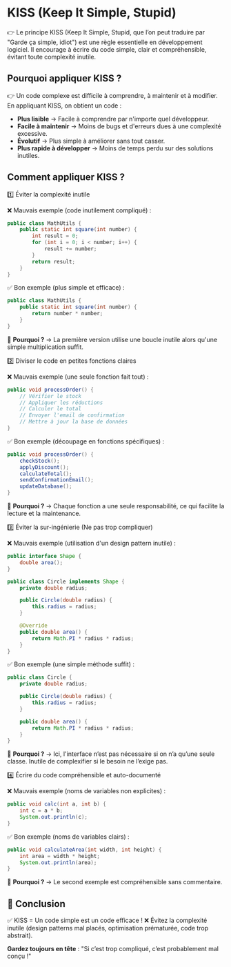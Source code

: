 # KISS (Keep It Simple, Stupid)

👉 Le principe KISS (Keep It Simple, Stupid, que l’on peut traduire par "Garde ça simple, idiot") est une règle essentielle en développement logiciel.
Il encourage à écrire du code simple, clair et compréhensible, évitant toute complexité inutile.

## Pourquoi appliquer KISS ?

👉 Un code complexe est difficile à comprendre, à maintenir et à modifier. En appliquant KISS, on obtient un code :
- **Plus lisible** → Facile à comprendre par n'importe quel développeur.
- **Facile à maintenir** → Moins de bugs et d'erreurs dues à une complexité excessive.
- **Évolutif** → Plus simple à améliorer sans tout casser.
- **Plus rapide à développer** → Moins de temps perdu sur des solutions inutiles.

## Comment appliquer KISS ?

1️⃣ Éviter la complexité inutile

❌ Mauvais exemple (code inutilement compliqué) :
```java
public class MathUtils {
    public static int square(int number) {
        int result = 0;
        for (int i = 0; i < number; i++) {
            result += number;
        }
        return result;
    }
}

```
✅ Bon exemple (plus simple et efficace) :
```java
public class MathUtils {
    public static int square(int number) {
        return number * number;
    }
}

```
📌 **Pourquoi ?** → La première version utilise une boucle inutile alors qu'une simple multiplication suffit.

2️⃣ Diviser le code en petites fonctions claires

❌ Mauvais exemple (une seule fonction fait tout) :
```java
public void processOrder() {
    // Vérifier le stock
    // Appliquer les réductions
    // Calculer le total
    // Envoyer l'email de confirmation
    // Mettre à jour la base de données
}

```
✅ Bon exemple (découpage en fonctions spécifiques) :
```java
public void processOrder() {
    checkStock();
    applyDiscount();
    calculateTotal();
    sendConfirmationEmail();
    updateDatabase();
}

```
📌 **Pourquoi ?** → Chaque fonction a une seule responsabilité, ce qui facilite la lecture et la maintenance.

3️⃣ Éviter la sur-ingénierie (Ne pas trop compliquer)

❌ Mauvais exemple (utilisation d'un design pattern inutile) :
```java
public interface Shape {
    double area();
}

public class Circle implements Shape {
    private double radius;

    public Circle(double radius) {
        this.radius = radius;
    }

    @Override
    public double area() {
        return Math.PI * radius * radius;
    }
}

```
✅ Bon exemple (une simple méthode suffit) :
```java
public class Circle {
    private double radius;

    public Circle(double radius) {
        this.radius = radius;
    }

    public double area() {
        return Math.PI * radius * radius;
    }
}

```
📌 **Pourquoi ?** → Ici, l'interface n’est pas nécessaire si on n’a qu’une seule classe. Inutile de complexifier si le besoin ne l’exige pas.

4️⃣ Écrire du code compréhensible et auto-documenté

❌ Mauvais exemple (noms de variables non explicites) :
```java
public void calc(int a, int b) {
    int c = a * b;
    System.out.println(c);
}

```
✅ Bon exemple (noms de variables clairs) :
```java
public void calculateArea(int width, int height) {
    int area = width * height;
    System.out.println(area);
}

```
📌 **Pourquoi ?** → Le second exemple est compréhensible sans commentaire.

## 🚀 Conclusion

✅ KISS = Un code simple est un code efficace !
❌ Évitez la complexité inutile (design patterns mal placés, optimisation prématurée, code trop abstrait).

**Gardez toujours en tête** : "Si c’est trop compliqué, c’est probablement mal conçu !"